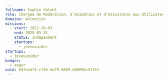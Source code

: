 ```yaml
---
fullname: Sophie Galent
role: Chargée de Modération, d’Animation et d’Assistance aux Utilisateurs
domaine: Animation
missions:
  - start: 2022-10-03
    end: 2025-01-31
    status: independent
    startups:
      - jeveuxaider
startups:
  - jeveuxaider
badges:
  - segur
uuid: 047ea4f4-cf4b-4a79-8809-46809bc517e1
---
```

